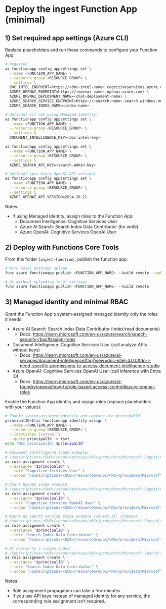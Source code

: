 # Deploy the ingest Function App (minimal)

## 1) Set required app settings (Azure CLI)

Replace placeholders and run these commands to configure your Function App:

```bash
# Required
az functionapp config appsettings set \
  --name <FUNCTION_APP_NAME> \
  --resource-group <RESOURCE_GROUP> \
  --settings \
  DOC_INTEL_ENDPOINT=https://<doc-intel-name>.cognitiveservices.azure.com/ \
  AZURE_OPENAI_ENDPOINT=https://<openai-name>.openai.azure.com/ \
  AZURE_OPENAI_DEPLOYMENT_NAME=<chat-deployment-name> \
  AZURE_SEARCH_SERVICE_ENDPOINT=https://<search-name>.search.windows.net \
  AZURE_SEARCH_INDEX_NAME=<index-name>

# Optional (if not using Managed Identity)
az functionapp config appsettings set \
  --name <FUNCTION_APP_NAME> \
  --resource-group <RESOURCE_GROUP> \
  --settings \
  DOCUMENT_INTELLIGENCE_KEY=<doc-intel-key>

az functionapp config appsettings set \
  --name <FUNCTION_APP_NAME> \
  --resource-group <RESOURCE_GROUP> \
  --settings \
  AZURE_SEARCH_API_KEY=<search-admin-key>

# Optional (pin Azure OpenAI API version)
az functionapp config appsettings set \
  --name <FUNCTION_APP_NAME> \
  --resource-group <RESOURCE_GROUP> \
  --settings \
  AZURE_OPENAI_API_VERSION=2024-10-21
```

Notes:
- If using Managed Identity, assign roles to the Function App:
  - Document Intelligence: Cognitive Services User
  - Azure AI Search: Search Index Data Contributor (for write)
  - Azure OpenAI: Cognitive Services OpenAI User

## 2) Deploy with Functions Core Tools

From this folder (`ingest-function`), publish the function app:

```bash
# With local settings upload
func azure functionapp publish <FUNCTION_APP_NAME> --build remote --publish-local-settings

# Or without uploading local settings
func azure functionapp publish <FUNCTION_APP_NAME> --build remote
```

## 3) Managed identity and minimal RBAC

Grant the Function App's system-assigned managed identity only the roles it needs:

- Azure AI Search: Search Index Data Contributor (index/read documents)
  - Docs: https://learn.microsoft.com/en-us/azure/search/search-security-rbac#assign-roles
- Document Intelligence: Cognitive Services User (call analyze APIs without keys)
  - Docs: https://learn.microsoft.com/en-us/azure/ai-services/document-intelligence/faq?view=doc-intel-4.0.0#do-i-need-specific-permissions-to-access-document-intelligence-studio
- Azure OpenAI: Cognitive Services OpenAI User (call inference with Entra ID)
  - Docs: https://learn.microsoft.com/en-us/azure/ai-foundry/openai/how-to/role-based-access-control#azure-openai-roles

Enable the Function App identity and assign roles (replace placeholders with your values):

```bash
# Enable system-assigned identity and capture the principalId
principalID=$(az functionapp identity assign \
  --name <FUNCTION_APP_NAME> \
  --resource-group <RESOURCE_GROUP> \
  --identities [system] \
  --query principalId -o tsv)
echo "MSI principalId: $principalID"

# Document Intelligence scope example:
# /subscriptions/<SUB>/resourceGroups/<RG>/providers/Microsoft.CognitiveServices/accounts/<DOC_INTEL_NAME>
az role assignment create \
  --assignee "$principalID" \
  --role "Cognitive Services User" \
  --scope "/subscriptions/<SUB>/resourceGroups/<RG>/providers/Microsoft.CognitiveServices/accounts/<DOC_INTEL_NAME>"

# Azure OpenAI scope example:
# /subscriptions/<SUB>/resourceGroups/<RG>/providers/Microsoft.CognitiveServices/accounts/<OPENAI_NAME>
az role assignment create \
  --assignee "$principalID" \
  --role "Cognitive Services OpenAI User" \
  --scope "/subscriptions/<SUB>/resourceGroups/<RG>/providers/Microsoft.CognitiveServices/accounts/<OPENAI_NAME>"

# Azure AI Search service scope example (covers all indexes):
# /subscriptions/<SUB>/resourceGroups/<RG>/providers/Microsoft.Search/searchServices/<SEARCH_NAME>
az role assignment create \
  --assignee "$principalID" \
  --role "Search Index Data Contributor" \
  --scope "/subscriptions/<SUB>/resourceGroups/<RG>/providers/Microsoft.Search/searchServices/<SEARCH_NAME>"

# Or narrow to a single index:
# /subscriptions/<SUB>/resourceGroups/<RG>/providers/Microsoft.Search/searchServices/<SEARCH_NAME>/indexes/<INDEX_NAME>
az role assignment create \
  --assignee "$principalID" \
  --role "Search Index Data Contributor" \
  --scope "/subscriptions/<SUB>/resourceGroups/<RG>/providers/Microsoft.Search/searchServices/<SEARCH_NAME>/indexes/<INDEX_NAME>"
```

Notes
- Role assignment propagation can take a few minutes.
- If you use API keys instead of managed identity for any service, the corresponding role assignment isn’t required.
